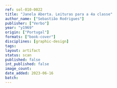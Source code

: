 ```yaml
---
ref: sol-010-0022
title: "Janela Aberta. Leituras para a 4a classe"
author_name: ["Sebastião Rodrigues"]
publisher: ["Verbo"]
year: "y1969"
origin: ["Portugal"]
formats: ["book-cover"]
disciplines: [graphic-design]
tags:
layout: artifact
status: scan
published: false
int_published: false
image_count:
date_added: 2023-06-16
batch:
---
```

